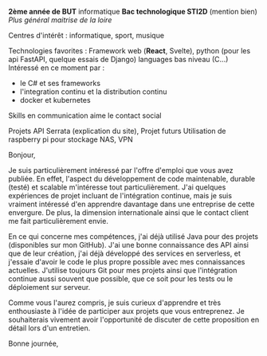 **2ème année de BUT** informatique
**Bac technologique STI2D** (mention bien)
*Plus général maitrise de la loire*

Centres d'intérêt : informatique, sport, musique

Technologies favorites : Framework web (**React**, Svelte), python (pour les api FastAPI, quelque essais de Django) languages bas niveau (C...)
Intéressé en ce moment par :
- le C# et ses frameworks
- l'integration continu et la distribution continu
- docker et kubernetes 

Skills en communication aime le contact social


Projets API Serrata (explication du site),
Projet futurs
Utilisation de raspberry pi pour stockage NAS, VPN


Bonjour,

Je suis particulièrement intéressé par l'offre d'emploi que vous avez publiée. En effet, l'aspect du développement de code maintenable, durable (testé) et scalable m'intéresse tout particulièrement. J'ai quelques expériences de projet incluant de l'intégration continue, mais je suis vraiment intéressé d'en apprendre davantage dans une entreprise de cette envergure. De plus, la dimension internationale ainsi que le contact client me fait particulièrement envie.

En ce qui concerne mes compétences, j'ai déjà utilisé Java pour des projets (disponibles sur mon GitHub). J'ai une bonne connaissance des API ainsi que de leur création, j'ai déjà développé des services en serverless, et j'essaie d'avoir le code le plus propre possible avec mes connaissances actuelles. J'utilise toujours Git pour mes projets ainsi que l'intégration continue aussi souvent que possible, que ce soit pour les tests ou le déploiement sur serveur.

Comme vous l'aurez compris, je suis curieux d'apprendre et très enthousiaste à l'idée de participer aux projets que vous entreprenez. Je souhaiterais vivement avoir l'opportunité de discuter de cette proposition en détail lors d'un entretien.

Bonne journée,